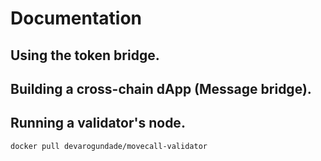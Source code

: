 # Documentation

## Using the token bridge.

## Building a cross-chain dApp (Message bridge).

## Running a validator's node.

```
docker pull devarogundade/movecall-validator
```

